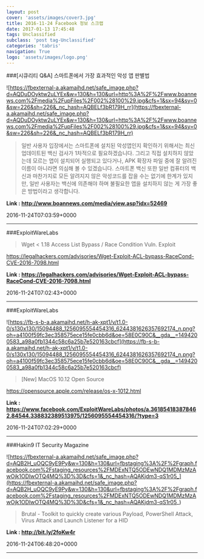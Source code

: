 ```yaml
---
layout: post
cover: 'assets/images/cover3.jpg'
title: 2016-11-24 Facebook 정보 스크랩
date: 2017-01-13 17:45:48
tags: Unclassified
subclass: 'post tag-Unclassified'
categories: 'tabris'
navigation: True
logo: 'assets/images/logo.png'
---
```


###[시큐리티 Q&A] 스마트폰에서 가장 효과적인 악성 앱 판별법

![https://fbexternal-a.akamaihd.net/safe_image.php?d=AQDuDOyktw2uLYEx&w=130&h=130&url=http%3A%2F%2Fwww.boannews.com%2Fmedia%2FupFiles%2F002%28100%29.jpg&cfs=1&sx=94&sy=0&sw=226&sh=226&_nc_hash=AQBELf3bR179H_rr](https://fbexternal-a.akamaihd.net/safe_image.php?d=AQDuDOyktw2uLYEx&w=130&h=130&url=http%3A%2F%2Fwww.boannews.com%2Fmedia%2FupFiles%2F002%28100%29.jpg&cfs=1&sx=94&sy=0&sw=226&sh=226&_nc_hash=AQBELf3bR179H_rr)

>일반 사용자 입장에서는 스마트폰에 설치된 악성앱인지 확인하기 위해서는 최신 업데이트된 백신 검사가 1차적으로 필요하겠습니다. 그리고 직접 설치하지 않았는데 모르는 앱이 설치되어 실행되고 있다거나, APK 확장자 파일 중에 잘 알려진 이름이 아니라면 의심해 볼 수 있겠습니다. 스마트폰 백신 또한 일반 컴퓨터의 백신과 마찬가지로 모든 알려지지 않은 악성코드를 잡을 수는 없기에 한계가 있지만, 일반 사용자는 백신에 의존해야 하며 불필요한 앱을 설치하지 않는 게 가장 좋은 방법이라고 생각합니다.

**Link : <http://www.boannews.com/media/view.asp?idx=52469>**

2016-11-24T07:03:59+0000

---

###ExploitWareLabs

>Wget < 1.18 Access List Bypass / Race Condition Vuln. Exploit

https://legalhackers.com/advisories/Wget-Exploit-ACL-bypass-RaceCond-CVE-2016-7098.html

**Link : <https://legalhackers.com/advisories/Wget-Exploit-ACL-bypass-RaceCond-CVE-2016-7098.html>**

2016-11-24T07:02:43+0000

---

###ExploitWareLabs

![https://fb-s-b-a.akamaihd.net/h-ak-xpt1/v/t1.0-0/s130x130/15094488_1256095554454316_6244381626357692174_n.png?oh=a4100f59fc3ec358575ece15fe0cbb6d&oe=58E0C90C&__gda__=1494200583_a98a0fb1344c58c6a25b7e520163cbcf](https://fb-s-b-a.akamaihd.net/h-ak-xpt1/v/t1.0-0/s130x130/15094488_1256095554454316_6244381626357692174_n.png?oh=a4100f59fc3ec358575ece15fe0cbb6d&oe=58E0C90C&__gda__=1494200583_a98a0fb1344c58c6a25b7e520163cbcf)

>[New] MacOS 10.12 Open Source 

https://opensource.apple.com/release/os-x-1012.html

**Link : <https://www.facebook.com/ExploitWareLabs/photos/a.361854183878462.84544.338832389513975/1256095554454316/?type=3>**

2016-11-24T07:02:29+0000

---

###Hakin9 IT Security Magazine

![https://fbexternal-a.akamaihd.net/safe_image.php?d=AQB2H_uOQC9yE9Py&w=130&h=130&url=fbstaging%3A%2F%2Fgraph.facebook.com%2Fstaging_resources%2FMDExNTQ5ODEwNDQ1MDMzMzAwOjk1ODIwOTQ4MQ%3D%3D&cfs=1&_nc_hash=AQAKjdm3-qS1r05_](https://fbexternal-a.akamaihd.net/safe_image.php?d=AQB2H_uOQC9yE9Py&w=130&h=130&url=fbstaging%3A%2F%2Fgraph.facebook.com%2Fstaging_resources%2FMDExNTQ5ODEwNDQ1MDMzMzAwOjk1ODIwOTQ4MQ%3D%3D&cfs=1&_nc_hash=AQAKjdm3-qS1r05_)

>Brutal - Toolkit to quickly create various Payload, PowerShell Attack, Virus Attack and Launch Listener for a HID

**Link : <http://bit.ly/2foKw4r>**

2016-11-24T06:48:20+0000

---

